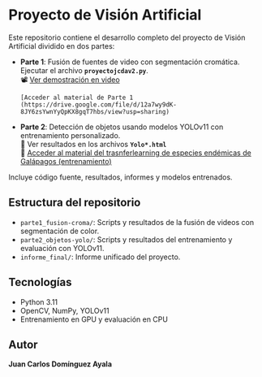 # Proyecto de Visión Artificial

Este repositorio contiene el desarrollo completo del proyecto de Visión Artificial dividido en dos partes:

- **Parte 1**: Fusión de fuentes de video con segmentación cromática. Ejecutar el archivo **`proyectojcdav2.py`**.  
  📽️ [Ver demostración en video](https://estliveupsedu-my.sharepoint.com/personal/jdominguez_ups_edu_ec/_layouts/15/stream.aspx?id=%2Fpersonal%2Fjdominguez%5Fups%5Fedu%5Fec%2FDocuments%2FVIDEO%5FPARTE1%2Emp4&ga=1&referrer=StreamWebApp%2EWeb&referrerScenario=AddressBarCopied%2Eview%2Eada7f43a%2D504c%2D4451%2Db994%2D2af69920c136)
  
      [Acceder al material de Parte 1 (https://drive.google.com/file/d/12a7wy9dK-8JY6zsYwnYyQpKX8gqT7hbs/view?usp=sharing)

- **Parte 2**: Detección de objetos usando modelos YOLOv11 con entrenamiento personalizado.  
  📁 Ver resultados en los archivos **`Yolo*.html`**  
  🦎 [Acceder al material del trasnferlearning de especies endémicas de Galápagos (entrenamiento)](https://drive.google.com/file/d/1d9x98tVaY84lFh4eYVAInMj3GPOZs5yp/view?usp=drive_link)

Incluye código fuente, resultados, informes y modelos entrenados.

## Estructura del repositorio

- `parte1_fusion-croma/`: Scripts y resultados de la fusión de videos con segmentación de color.
- `parte2_objetos-yolo/`: Scripts y resultados del entrenamiento y evaluación con YOLOv11.
- `informe_final/`: Informe unificado del proyecto.

## Tecnologías

- Python 3.11
- OpenCV, NumPy, YOLOv11
- Entrenamiento en GPU y evaluación en CPU

## Autor

**Juan Carlos Domínguez Ayala**
